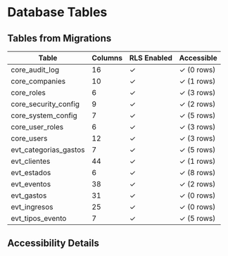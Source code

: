 # Database Tables

## Tables from Migrations

| Table | Columns | RLS Enabled | Accessible |
|-------|---------|-------------|------------|
| core_audit_log | 16 | ✓ | ✓ (0 rows) |
| core_companies | 10 | ✓ | ✓ (1 rows) |
| core_roles | 6 | ✓ | ✓ (3 rows) |
| core_security_config | 9 | ✓ | ✓ (2 rows) |
| core_system_config | 7 | ✓ | ✓ (5 rows) |
| core_user_roles | 6 | ✓ | ✓ (3 rows) |
| core_users | 12 | ✓ | ✓ (3 rows) |
| evt_categorias_gastos | 7 | ✓ | ✓ (5 rows) |
| evt_clientes | 44 | ✓ | ✓ (1 rows) |
| evt_estados | 6 | ✓ | ✓ (8 rows) |
| evt_eventos | 38 | ✓ | ✓ (2 rows) |
| evt_gastos | 31 | ✓ | ✓ (0 rows) |
| evt_ingresos | 25 | ✓ | ✓ (0 rows) |
| evt_tipos_evento | 7 | ✓ | ✓ (5 rows) |

## Accessibility Details

